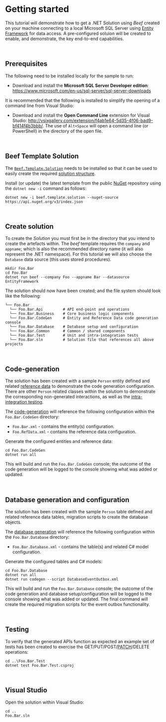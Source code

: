 ﻿# Getting started

This tutorial will demonstrate how to get a .NET Solution using _Beef_ created on your machine connecting to a local Microsoft SQL Server using [Entity Framework](https://docs.microsoft.com/en-us/ef/core/) for data access. A pre-configured soluion will be created to enable, and demonstrate, the key end-to-end capabilities. 

<br/>

## Prerequisites

The following need to be installed locally for the sample to run:

- Download and install the **Microsoft SQL Server Developer edition**: https://www.microsoft.com/en-us/sql-server/sql-server-downloads

It is recommended that the following is installed to simplify the opening of a command line from Visual Studio:
- Download and install the **Open Command Line** extension for Visual Studio: http://vsixgallery.com/extension/f4ab1e64-5d35-4f06-bad9-bf414f4b3bbb/. The use of `Alt+Space` will open a command line (or PowerShell) in the directory of the open file.

<br/>

## Beef Template Solution

The [`Beef.Template.Solution`](../templates/Beef.Template.Solution/README.md) needs to be installed so that it can be used to easily create the required [solution structure](./Solution-Structure.md).

Install (or update) the latest template from the public [NuGet](https://www.nuget.org/packages/Beef.Template.Solution/) repository using the `dotnet new -i` command as follows:

```
dotnet new -i beef.template.solution --nuget-source https://api.nuget.org/v3/index.json
``` 

<br/>

## Create solution

To create the _Solution_ you must first be in the directory that you intend to create the artefacts within. The _beef_ template requires the `company` and `appname`; which is also the recommended directory name (it will also represent the .NET namespace). For this tutorial we will also choose the `Database` data source (this uses stored procedures).

```
mkdir Foo.Bar
cd Foo.Bar
dotnet run beef --company Foo --appname Bar --datasource EntityFramework
```

The solution should now have been created; and the file system should look like the following:

```
└── Foo.Bar
  └── Foo.Bar.Api         # API end-point and operations
  └── Foo.Bar.Business    # Core business logic components
  └── Foo.Bar.CodeGen     # Entity and Reference Data code generation console
  └── Foo.Bar.Database    # Database setup and configuration
  └── Foo.Bar.Common      # Common / shared components
  └── Foo.Bar.Test        # Unit and intra-integration tests
  └── Foo.Bar.sln         # Solution file that references all above projects
```

<br/>

## Code-generation

The solution has been created with a sample `Person` entity defined and related [reference data](./Reference-Data.md) to demonstrate the code generation configuration. There are other `Person` related classes within the solutiom to demonstrate the corresponding non-generated interactions, as well as the [intra-integration testing](../tools/Beef.Test.NUnit/README.md).

The [code-generation](../tools/Beef.CodeGen.Core/README.md) will reference the following configuration within the `Foo.Bar.CodeGen` directory:
- `Foo.Bar.xml` - contains the entity(s) configuration.
- `Foo.RefData.xml` - contains the reference data configuration.

Generate the configured entities and reference data:

```
cd Foo.Bar.CodeGen
dotnet run all
```

This will build and run the `Foo.Bar.CodeGen` console; the outcome of the code generation will be logged to the console showing what was added or updated.

<br/>

## Database generation and configuration

The solution has been created with the sample `Person` table defined and related reference data tables, migration scripts to create the database objects.

The [database generation](../tools/Beef.Database.Core/README.md) will reference the following configuration within the `Foo.Bar.Database` directory:
- `Foo.Bar.Database.xml` - contains the table(s) and related C# model configuration.

Generate the configured tables and C# models:

```
cd Foo.Bar.Database
dotnet run all
dotnet run codegen --script DatabaseEventOutbox.xml
```

This will build and run the `Foo.Bar.Database` console; the outcome of the code generation and database setup/configuration will be logged to the console showing what was added or updated. The final command will create the required migration scripts for the event outbox functionality.

<br/>

## Testing

To verify that the generated APIs function as expected an example set of tests has been created to exercise the GET/PUT/POST/[PATCH](./Http-Patch.md)/DELETE operations:

```
cd ..\Foo.Bar.Test
dotnet test Foo.Bar.Test.csproj
``` 

<br/>

## Visual Studio

Open the solution within Visual Studio:

```
cd ..
Foo.Bar.sln
``` 